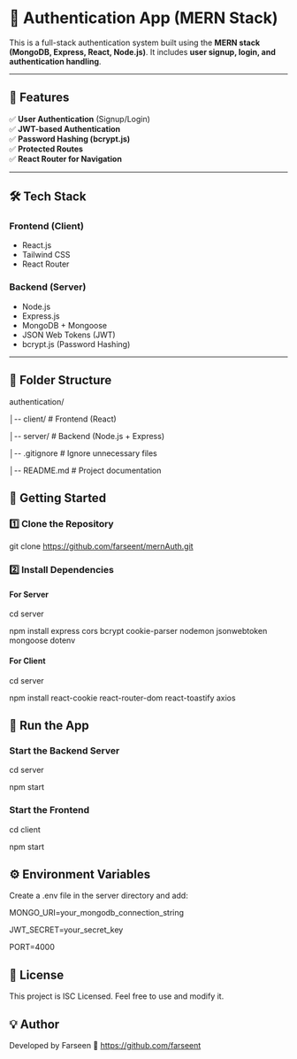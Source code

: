 # 🔐 Authentication App (MERN Stack)

This is a full-stack authentication system built using the **MERN stack (MongoDB, Express, React, Node.js)**. It includes **user signup, login, and authentication handling**.

---

## 🚀 Features

✅ **User Authentication** (Signup/Login)  
✅ **JWT-based Authentication**  
✅ **Password Hashing (bcrypt.js)**  
✅ **Protected Routes**  
✅ **React Router for Navigation**

---

## 🛠️ Tech Stack

### **Frontend (Client)**

- React.js
- Tailwind CSS
- React Router

### **Backend (Server)**

- Node.js
- Express.js
- MongoDB + Mongoose
- JSON Web Tokens (JWT)
- bcrypt.js (Password Hashing)

---

## 📂 Folder Structure

authentication/

│-- client/ # Frontend (React)

│-- server/ # Backend (Node.js + Express)

│-- .gitignore # Ignore unnecessary files

│-- README.md # Project documentation

## 📌 Getting Started

### 1️⃣ Clone the Repository

git clone https://github.com/farseent/mernAuth.git

### 2️⃣ Install Dependencies

#### For Server

cd server

npm install express cors bcrypt cookie-parser nodemon jsonwebtoken mongoose dotenv

#### For Client

cd server

npm install react-cookie react-router-dom react-toastify axios

## 🚀 Run the App

### Start the Backend Server

cd server

npm start

### Start the Frontend

cd client

npm start

## ⚙️ Environment Variables

Create a .env file in the server directory and add:

MONGO_URI=your_mongodb_connection_string

JWT_SECRET=your_secret_key

PORT=4000

## 📜 License

This project is ISC Licensed. Feel free to use and modify it.

## 💡 Author

Developed by Farseen 🚀
https://github.com/farseent
